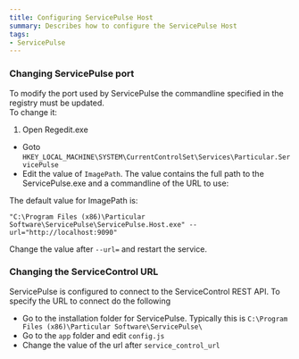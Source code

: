 ```yaml
---
title: Configuring ServicePulse Host
summary: Describes how to configure the ServicePulse Host
tags:
- ServicePulse
---
```


### Changing ServicePulse port

To modify the port used by ServicePulse the commandline specified in the registry must be updated.  
To change it:

1. Open Regedit.exe
-  Goto `HKEY_LOCAL_MACHINE\SYSTEM\CurrentControlSet\Services\Particular.ServicePulse`
-  Edit the value of `ImagePath`. The value contains the full path to the ServicePulse.exe and a commandline of the URL to use:  

The default value for ImagePath is:

`"C:\Program Files (x86)\Particular Software\ServicePulse\ServicePulse.Host.exe" --url="http://localhost:9090"`

Change the value after `--url=` and restart the service.

### Changing the ServiceControl URL

ServicePulse is configured to connect to the ServiceControl REST API.  To specify the URL to connect do  the following

- Go to the installation folder for ServicePulse.  Typically this is `C:\Program Files (x86)\Particular Software\ServicePulse\`
- Go to the `app` folder and edit `config.js`
- Change the value of the url after `service_control_url`
